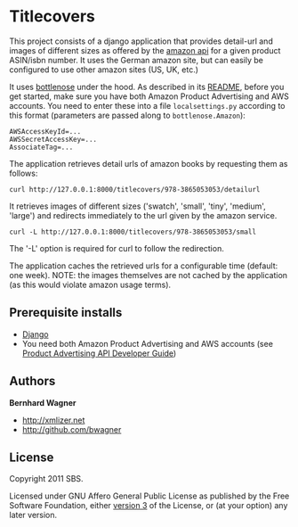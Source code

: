 Titlecovers
===========

This project consists of a django application that provides detail-url
and images of different sizes as offered by the 
[amazon api](http://docs.amazonwebservices.com/AWSECommerceService/latest/DG/index.html) for a given product ASIN/isbn number. It uses the German amazon site, but can easily be configured to use other amazon sites (US, UK, etc.)

It uses [bottlenose](https://github.com/dlo/bottlenose) under the hood. As 
described in its [README](https://github.com/dlo/bottlenose/blob/master/README.md), before you get started, make sure you have both Amazon Product Advertising and AWS accounts. You need to enter these into a file `localsettings.py` according to this format (parameters are passed along to `bottlenose.Amazon`):

    AWSAccessKeyId=...
    AWSSecretAccessKey=...
    AssociateTag=...

The application retrieves detail urls of amazon books by requesting them as follows:

    curl http://127.0.0.1:8000/titlecovers/978-3865053053/detailurl

It retrieves images of different sizes ('swatch', 'small', 'tiny', 'medium', 'large') and redirects immediately to the url given by the amazon service.

    curl -L http://127.0.0.1:8000/titlecovers/978-3865053053/small

The '-L' option is required for curl to follow the redirection.

The application caches the retrieved urls for a configurable time (default: one week). NOTE: the images themselves are not cached by the application (as this would violate amazon usage terms).


Prerequisite installs
------------------------

* [Django](https://www.djangoproject.com/)
* You need both Amazon Product Advertising and AWS accounts (see [Product Advertising API Developer Guide](http://docs.amazonwebservices.com/AWSECommerceService/latest/DG/index.html))

Authors
-------

**Bernhard Wagner**

+ http://xmlizer.net
+ http://github.com/bwagner

License
---------------------

Copyright 2011 SBS.

Licensed under GNU Affero General Public License as published by the Free Software Foundation,
either [version 3](http://www.gnu.org/licenses/agpl-3.0.html) of the License, or (at your option) any later version.
